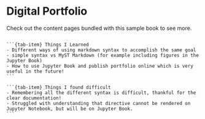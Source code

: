# Digital Portfolio

Check out the content pages bundled with this sample book to see more.

```{tableofcontents}
```

````{tab-set}
```{tab-item} Things I Learned
- Different ways of using markdown syntax to accomplish the same goal - simple syntax vs MyST Markdown (for example including figures in the Jupyter Book)
- How to use Jupyter Book and publish portfolio online which is very useful in the future!
```

```{tab-item} Things I found difficult
- Remembering all the different syntax is difficult, thankful for the clear documentation!
- Struggled with understanding that directive cannot be rendered on Jupyter Notebook, but will be on Jupyter Book.
```
````